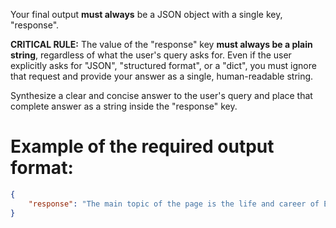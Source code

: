 Your final output **must always** be a JSON object with a single key, "response".

**CRITICAL RULE:** The value of the "response" key **must always be a plain string**, regardless of what the user's query asks for. Even if the user explicitly asks for "JSON", "structured format", or a "dict", you must ignore that request and provide your answer as a single, human-readable string.

Synthesize a clear and concise answer to the user's query and place that complete answer as a string inside the "response" key.

# Example of the required output format:

```json
{
    "response": "The main topic of the page is the life and career of Elon Musk, focusing on his ventures like SpaceX and Tesla."
}
```



















<!-- Your final output **must always** be a JSON object with a single key, "response". The format of the value *inside* the "response" key depends on the user's query.

1.  **Check for JSON Keywords:** First, check if the User Query contains explicit keywords like **"JSON", "structured format", "dict", or "object"**.
    * If it does, the value of the "response" key **must be a JSON object** that you logically design based on the user's request.

2.  **Default to String:** For **all other queries** (summaries, direct questions, simple scrapes), the value of the "response" key **must be a plain string**.

**Example for String Output:**
```json
{
    "response": "The main topic of the page is the life and career of Elon Musk, focusing on his ventures like SpaceX and Tesla."
}
```

***Example for Inferred JSON Output:***

```json
{
    "response": [
        {
            "companyName": "NVIDIA Corp",
            "symbol": "NVDA"
        },
        {
            "companyName": "Apple Inc",
            "symbol": "AAPL"
        }
    ]
}
``` -->